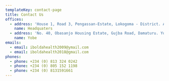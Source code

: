 ```yaml
---
templateKey: contact-page
title: Contact Us
offices:
  - address: 'House 1, Road 3, Pengassan-Estate, Lokogoma - District. Abuja, FCT Nigeria'
    name: Headquaters
  - address: 'No. 40, Obasanjo Housing Estate, Gujba Road, Damaturu. Yobe-State.'
    name: Yobe
emails:
  - email: iboldahealth2009@ymail.com
  - email: iboldahealth2018@gmail.com
phones:
  - phone: +234 (0) 813 324 0242
  - phone: +234 (0) 805 152 1198
  - phone: +234 (0) 8131591661
---
```


